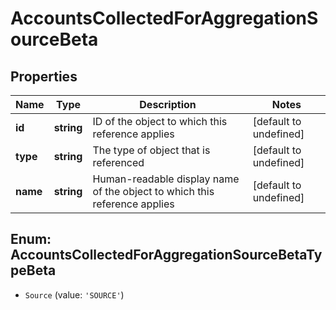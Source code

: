 # AccountsCollectedForAggregationSourceBeta

## Properties

Name | Type | Description | Notes
------------ | ------------- | ------------- | -------------
**id** | **string** | ID of the object to which this reference applies | [default to undefined]
**type** | **string** | The type of object that is referenced | [default to undefined]
**name** | **string** | Human-readable display name of the object to which this reference applies | [default to undefined]



## Enum: AccountsCollectedForAggregationSourceBetaTypeBeta


* `Source` (value: `'SOURCE'`)



